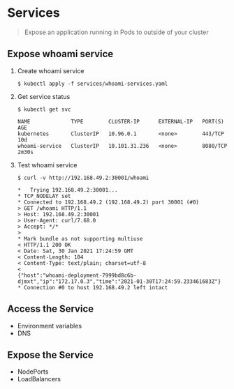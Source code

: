 # Services
> Expose an application running in Pods to outside of your cluster

## Expose whoami service
1. Create whoami service

    `$ kubectl apply -f services/whoami-services.yaml`

2. Get service status

    `$ kubectl get svc`
    ```
    NAME             TYPE        CLUSTER-IP      EXTERNAL-IP   PORT(S)    AGE
    kubernetes       ClusterIP   10.96.0.1       <none>        443/TCP    10d
    whoami-service   ClusterIP   10.101.31.236   <none>        8080/TCP   2m30s
    ```
3. Test whoami service

    `$ curl -v http://192.168.49.2:30001/whoami`
    ```
    *   Trying 192.168.49.2:30001...
    * TCP_NODELAY set
    * Connected to 192.168.49.2 (192.168.49.2) port 30001 (#0)
    > GET /whoami HTTP/1.1
    > Host: 192.168.49.2:30001
    > User-Agent: curl/7.68.0
    > Accept: */*
    > 
    * Mark bundle as not supporting multiuse
    < HTTP/1.1 200 OK
    < Date: Sat, 30 Jan 2021 17:24:59 GMT
    < Content-Length: 104
    < Content-Type: text/plain; charset=utf-8
    < 
    {"host":"whoami-deployment-7999bd8c6b-djmxt","ip":"172.17.0.3","time":"2021-01-30T17:24:59.233461683Z"}
    * Connection #0 to host 192.168.49.2 left intact
    ```
## Access the Service
- Environment variables
- DNS

## Expose the Service
- NodePorts
- LoadBalancers